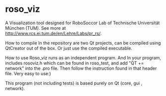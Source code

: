 roso_viz
========

A Visualization tool designed for RoboSoccor Lab of Technische Universität München (TUM). 
See more at http://www.rcs.ei.tum.de/en/Lehre/Labs/pr_rs/.

How to compile
In the repository are two Qt projects, can be compiled using QtCreator out of the box.
Or just use the compiled executable.

How to use
Roso_viz runs as an independent program.
And In your program, includes rosoviz.h which can be found in roso_test\, and add
"QT += network" into the .pro file. 
Then follow the instruction found in that header file. Very easy to use:)


This program (not including tests) is based purely on Qt (core, gui , network).
